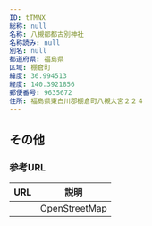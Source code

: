 ```yaml
---
ID: tTMNX
総称: null
名称: 八槻都都古別神社
名称読み: null
別名: null
都道府県: 福島県
区域: 棚倉町
緯度: 36.994513
経度: 140.3921856
郵便番号: 9635672
住所: 福島県東白川郡棚倉町八槻大宮２２４
---
```


## その他

### 参考URL

| URL | 説明          |
| --- | ------------- |
|     | OpenStreetMap |
